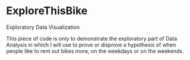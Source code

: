 # ExploreThisBike
Exploratory Data Visualization 

This piece of code is only to demonstrate the exploratory part of Data Analysis in which I will use to prove or disprove a hypothesis of when people like to rent out bikes more, on the weekdays or on the weekends. 
